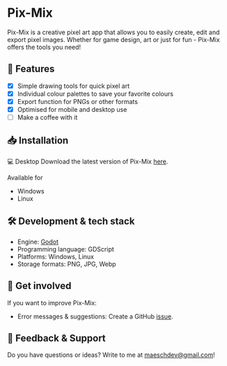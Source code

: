 # Pix-Mix
Pix-Mix is a creative pixel art app that allows you to easily create, edit and export pixel images. Whether for game design, art or just for fun - Pix-Mix offers the tools you need!

## 🚀 Features
- [x] Simple drawing tools for quick pixel art
- [x] Individual colour palettes to save your favorite colours
- [x] Export function for PNGs or other formats
- [x] Optimised for mobile and desktop use
- [ ] Make a coffee with it

## 📥 Installation
💻 Desktop
Download the latest version of Pix-Mix [here](https://www.google.com/).

Available for
- Windows
- Linux

## 🛠️ Development & tech stack
- Engine: [Godot](https://godotengine.org/)
- Programming language: GDScript
- Platforms: Windows, Linux
- Storage formats: PNG, JPG, Webp

## 🤝 Get involved
If you want to improve Pix-Mix:
- Error messages & suggestions: Create a GitHub [issue](https://github.com/MaeschDEV/Pix-Mix/issues).

## 📧 Feedback & Support
Do you have questions or ideas? Write to me at maeschdev@gmail.com!
